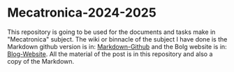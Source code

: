 # Mecatronica-2024-2025
This repository is going to be used for the documents and tasks make in "Mecatronica" subject.
The wiki or binnacle of the subject I have done is the Markdown github version is in: [Markdown-Github](https://github.com/vbarcena2020/My_personal_page/blob/master/_posts/2024-09-27-Mechatronic%20-%20Binnacle.md) and the Bolg website is in: [Blog-Website](https://vbarcena2020.github.io/My_personal_page/blog/Mechatronic-Binnacle). All the material of the post is in this repository and also a copy of the Markdown.
